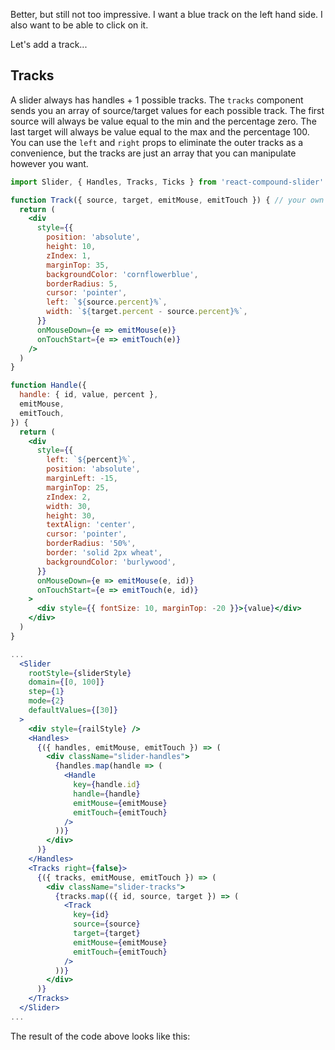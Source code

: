 
Better, but still not too impressive.  I want a blue track on the left hand side.
I also want to be able to click on it.

Let's add a track...

## Tracks

A slider always has handles + 1 possible tracks.
The `tracks` component sends you an array of source/target values for each possible track.
The first source will always be value equal to the min and the percentage zero.
The last target will always be value equal to the max and the percentage 100.
You can use the `left` and `right` props to eliminate the outer tracks as a convenience, but the tracks are just an array that you can manipulate however you want.

```jsx
import Slider, { Handles, Tracks, Ticks } from 'react-compound-slider'

function Track({ source, target, emitMouse, emitTouch }) { // your own track component
  return (
    <div
      style={{
        position: 'absolute',
        height: 10,
        zIndex: 1,
        marginTop: 35,
        backgroundColor: 'cornflowerblue',
        borderRadius: 5,
        cursor: 'pointer',
        left: `${source.percent}%`,
        width: `${target.percent - source.percent}%`,
      }}
      onMouseDown={e => emitMouse(e)}
      onTouchStart={e => emitTouch(e)}
    />
  )
}

function Handle({
  handle: { id, value, percent },
  emitMouse,
  emitTouch,
}) {
  return (
    <div
      style={{
        left: `${percent}%`,
        position: 'absolute',
        marginLeft: -15,
        marginTop: 25,
        zIndex: 2,
        width: 30,
        height: 30,
        textAlign: 'center',
        cursor: 'pointer',
        borderRadius: '50%',
        border: 'solid 2px wheat',
        backgroundColor: 'burlywood',
      }}
      onMouseDown={e => emitMouse(e, id)}
      onTouchStart={e => emitTouch(e, id)}
    >
      <div style={{ fontSize: 10, marginTop: -20 }}>{value}</div>
    </div>
  )
}

...
  <Slider
    rootStyle={sliderStyle}
    domain={[0, 100]}
    step={1}
    mode={2}
    defaultValues={[30]}
  >
    <div style={railStyle} />
    <Handles>
      {({ handles, emitMouse, emitTouch }) => (
        <div className="slider-handles">
          {handles.map(handle => (
            <Handle
              key={handle.id}
              handle={handle}
              emitMouse={emitMouse}
              emitTouch={emitTouch}
            />
          ))}
        </div>
      )}
    </Handles>
    <Tracks right={false}>
      {({ tracks, emitMouse, emitTouch }) => (
        <div className="slider-tracks">
          {tracks.map(({ id, source, target }) => (
            <Track
              key={id}
              source={source}
              target={target}
              emitMouse={emitMouse}
              emitTouch={emitTouch}
            />
          ))}
        </div>
      )}
    </Tracks>
  </Slider>
...
```

The result of the code above looks like this:
